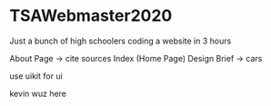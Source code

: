 # TSAWebmaster2020
Just a bunch of high schoolers coding a website in 3 hours

About Page -> cite sources
Index (Home Page) 
Design Brief -> cars

use uikit for ui

kevin wuz here